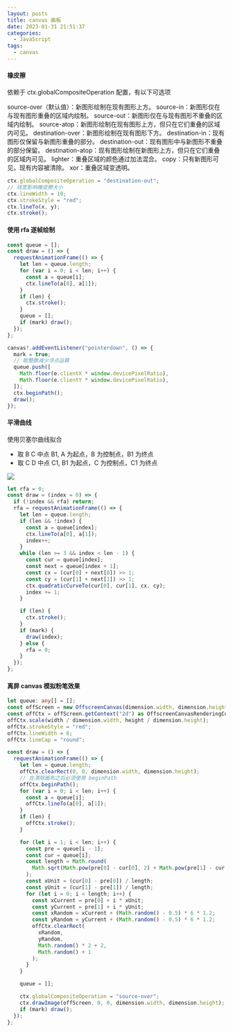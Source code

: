 ```yaml
---
layout: posts
title: canvas 画板
date: 2023-01-31 21:51:37
categories:
  - JavaScript
tags:
  - canvas
---
```


#### 橡皮擦

依赖于 ctx.globalCompositeOperation 配置，有以下可选项

source-over（默认值）：新图形绘制在现有图形上方。
source-in：新图形仅在与现有图形重叠的区域内绘制。
source-out：新图形仅在与现有图形不重叠的区域内绘制。
source-atop：新图形绘制在现有图形上方，但只在它们重叠的区域内可见。
destination-over：新图形绘制在现有图形下方。
destination-in：现有图形仅保留与新图形重叠的部分。
destination-out：现有图形中与新图形不重叠的部分保留。
destination-atop：现有图形绘制在新图形上方，但只在它们重叠的区域内可见。
lighter：重叠区域的颜色通过加法混合。
copy：只有新图形可见，现有内容被清除。
xor：重叠区域变透明。

```js
ctx.globalCompositeOperation = "destination-out";
// 线宽影响橡皮擦大小
ctx.lineWidth = 10;
ctx.strokeStyle = "red";
ctx.lineTo(x, y);
ctx.stroke();
```

#### 使用 rfa 逐帧绘制

```ts
const queue = [];
const draw = () => {
  requestAnimationFrame(() => {
    let len = queue.length;
    for (var i = 0; i < len; i++) {
      const a = queue[i];
      ctx.lineTo(a[0], a[1]);
    }
    if (len) {
      ctx.stroke();
    }
    queue = [];
    if (mark) draw();
  });
};

canvas?.addEventListener("pointerdown", () => {
  mark = true;
  // 取整数减少浮点运算
  queue.push([
    Math.floor(e.clientX * window.devicePixelRatio),
    Math.floor(e.clientY * window.devicePixelRatio),
  ]);
  ctx.beginPath();
  draw();
});
```

#### 平滑曲线

使用贝塞尔曲线拟合

- 取 B C 中点 B1, A 为起点，B 为控制点，B1 为终点
- 取 C D 中点 C1, B1 为起点，C 为控制点，C1 为终点

![](001.png)

```js
let rfa = 0;
const draw = (index = 0) => {
  if (!index && rfa) return;
  rfa = requestAnimationFrame(() => {
    let len = queue.length;
    if (len && !index) {
      const a = queue[index];
      ctx.lineTo(a[0], a[1]);
      index++;
    }
    while (len >= 3 && index < len - 1) {
      const cur = queue[index];
      const next = queue[index + 1];
      const cx = (cur[0] + next[0]) >> 1;
      const cy = (cur[1] + next[1]) >> 1;
      ctx.quadraticCurveTo(cur[0], cur[1], cx, cy);
      index += 1;
    }

    if (len) {
      ctx.stroke();
    }
    if (mark) {
      draw(index);
    } else {
      rfa = 0;
    }
  });
};
```

#### 离屏 canvas 模拟粉笔效果

```ts
let queue: any[] = [];
const offScreen = new OffscreenCanvas(dimension.width, dimension.height);
const offCtx = offScreen.getContext("2d") as OffscreenCanvasRenderingContext2D;
offCtx.scale(width / dimension.width, height / dimension.height);
offCtx.strokeStyle = "red";
offCtx.lineWidth = 6;
offCtx.lineCap = "round";

const draw = () => {
  requestAnimationFrame(() => {
    let len = queue.length;
    offCtx.clearRect(0, 0, dimension.width, dimension.height);
    // 在清除画布之后必须使用 beginPath
    offCtx.beginPath();
    for (var i = 0; i < len; i++) {
      const a = queue[i];
      offCtx.lineTo(a[0], a[1]);
    }
    if (len) {
      offCtx.stroke();
    }

    for (let i = 1; i < len; i++) {
      const pre = queue[i - 1];
      const cur = queue[i];
      const length = Math.round(
        Math.sqrt(Math.pow(pre[0] - cur[0], 2) + Math.pow(pre[1] - cur[1], 2))
      );
      const xUnit = (cur[0] - pre[0]) / length;
      const yUnit = (cur[1] - pre[1]) / length;
      for (let i = 0; i < length; i++) {
        const xCurrent = pre[0] + i * xUnit;
        const yCurrent = pre[1] + i * yUnit;
        const xRandom = xCurrent + (Math.random() - 0.5) * 6 * 1.2;
        const yRandom = yCurrent + (Math.random() - 0.5) * 6 * 1.2;
        offCtx.clearRect(
          xRandom,
          yRandom,
          Math.random() * 2 + 2,
          Math.random() + 1
        );
      }
    }

    queue = [];

    ctx.globalCompositeOperation = "source-over";
    ctx.drawImage(offScreen, 0, 0, dimension.width, dimension.height);
    if (mark) draw();
  });
};
```
